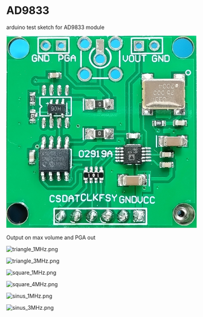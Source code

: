 # AD9833
 arduino test sketch for AD9833 module

![AD9833_MCP41010_module.jpg](AD9833_MCP41010_module.jpg)

Output on max volume and PGA out

 ![triangle_1MHz.png](triangle_1MHz.png)


 ![triangle_3MHz.png](triangle_3MHz.png)


 ![square_1MHz.png](square_1MHz.png)


 ![square_4MHz.png](square_4MHz.png)
 
 
 ![sinus_1MHz.png](sinus_1MHz.png)
 
 
 ![sinus_3MHz.png](sinus_3MHz.png)